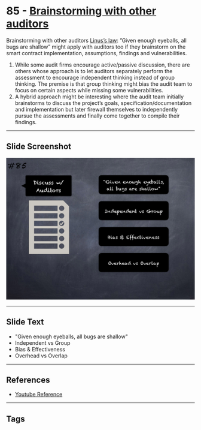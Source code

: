 
# 85 - [Brainstorming with other auditors](./Brainstorming%20with%20other%20auditors.md)

Brainstorming with other auditors [Linus’s law](https://en.wikipedia.org/wiki/Linus's`law): ”Given enough eyeballs, all bugs are shallow” might apply with auditors too if they brainstorm on the smart contract implementation, assumptions, findings and vulnerabilities.
1. While some audit firms encourage active/passive discussion, there are others whose approach is to let auditors separately perform the assessment to encourage independent thinking instead of group thinking. The premise is that group thinking might bias the audit team to focus on certain aspects while missing some vulnerabilities.
2. A hybrid approach might be interesting where the audit team initially brainstorms to discuss the project’s goals, specification/documentation and implementation but later firewall themselves to independently pursue the assessments and finally come together to compile their findings.
___
## Slide Screenshot
![085.png](../../images/6.Audit%20Techniques%20and%20Tools%20101/085.png)
___
## Slide Text
- "Given enough eyeballs, all bugs are shallow"
- Independent vs Group
- Bias & Effectiveness
- Overhead vs Overlap
___
## References
- [Youtube Reference](https://youtu.be/dgITqd3mkDk?t=459)
___
## Tags
